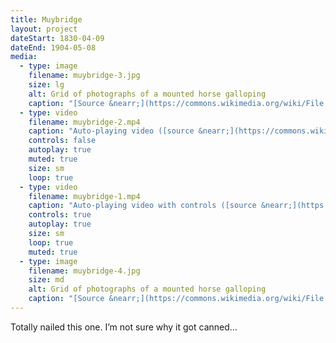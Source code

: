 ```yaml
---
title: Muybridge
layout: project
dateStart: 1830-04-09
dateEnd: 1904-05-08
media:
  - type: image
    filename: muybridge-3.jpg
    size: lg
    alt: Grid of photographs of a mounted horse galloping
    caption: "[Source &nearr;](https://commons.wikimedia.org/wiki/File:Muybridge_horse_gallop.jpg)"
  - type: video
    filename: muybridge-2.mp4
    caption: "Auto-playing video ([source &nearr;](https://commons.wikimedia.org/wiki/File:BuffaloRunning1883EadweardMuybridgeVeryEarlyFilm-5bqu6ysqocu.ogv))"
    controls: false
    autoplay: true
    muted: true
    size: sm
    loop: true
  - type: video
    filename: muybridge-1.mp4
    caption: "Auto-playing video with controls ([source &nearr;](https://commons.wikimedia.org/wiki/File:Muybridge_race_horse.webm))"
    controls: true
    autoplay: true
    size: sm
    loop: true
    muted: true
  - type: image
    filename: muybridge-4.jpg
    size: md
    alt: Grid of photographs of a mounted horse galloping
    caption: "[Source &nearr;](https://commons.wikimedia.org/wiki/File:Le-galop-de-daisy.jpg)"
---
```


Totally nailed this one. I’m not sure why it got canned...
